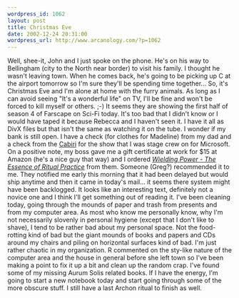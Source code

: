 ```yaml
--- 
wordpress_id: 1062
layout: post
title: Christmas Eve
date: 2002-12-24 20:31:00
wordpress_url: http://www.arcanology.com/?p=1062
---
```

Well, shee-it, John and I just spoke on the phone. He's on his way to Bellingham (city to the North near border) to visit his family. I thought he wasn't leaving town. When he comes back, he's going to be picking up C at the airport tomorrow so I'm sure they'll be spending time together... So, it's Christmas Eve and I'm alone at home with the furry animals. As long as I can avoid seeing "It's a wonderful life" on TV, I'll be fine and won't be forced to kill myself or others. ;-) It seems they are showing the first half of season 4 of Farscape on Sci-Fi today. It's too bad that I didn't know or I would have taped it because Rebecca and I haven't seen it. I have it all as DivX files but that isn't the same as watching it on the tube. I wonder if my bank is still open. I have a check (for clothes for Madeline) from my dad and a check from the <a href="http://www.cabiri.org">Cabiri</a> for the show that I was stage crew on for Microsoft. On a positive note, my boss gave me a gift certificate at work for $15 at Amazon (he's a nice guy that way) and I ordered <a href="http://www.amazon.com/exec/obidos/tg/detail/-/0060280921/"><em>Wielding Power - The Essence of Ritual Practice</em></a> from them. Someone (Greg?) recommended it to me. They notified me early this morning that it had been delayed but would ship anytime and then it came in today's mail... it seems there system might have been backlogged. It looks like an interesting text, definitely not a novice one and I think I'll get something out of reading it. I've been cleaning today, going through the mounds of paper and trash from presents and from my computer area. As most who know me personally know, why I'm not necessarily slovenly in personal hygiene (except that I don't like to shave), I tend to be rather bad about my personal space. Not the food-rotting kind of bad but the giant mounds of books and papers and CDs around my chairs and piling on horizontal surfaces kind of bad. I'm just rather chaotic in my organization. R commented on the sty-like nature of the computer area and the house in general before she left town so I've been making a point to fix it up a bit and clean up the random crap. I've found some of my missing Aurum Solis related books. If I have the energy, I'm going to start a new notebook today and start going through some of the more obscure stuff. I still have a last Archon ritual to finish as well.